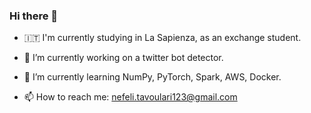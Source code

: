 ### Hi there 👋


- 🇮🇹 I'm currently studying in La Sapienza, as an exchange student.

- 🔭 I’m currently working on a twitter bot detector.

- 🌱 I’m currently learning NumPy, PyTorch, Spark, AWS, Docker.

- 📫 How to reach me: nefeli.tavoulari123@gmail.com
